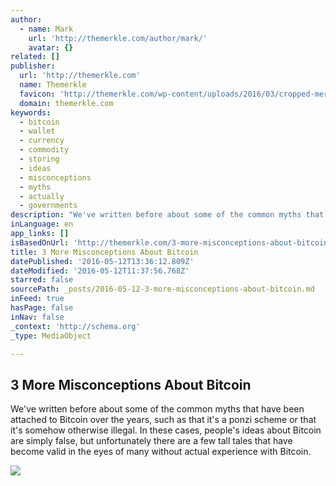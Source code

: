 ```yaml
---
author:
  - name: Mark
    url: 'http://themerkle.com/author/mark/'
    avatar: {}
related: []
publisher:
  url: 'http://themerkle.com'
  name: Themerkle
  favicon: 'http://themerkle.com/wp-content/uploads/2016/03/cropped-merkle-white-1-192x192.png'
  domain: themerkle.com
keywords:
  - bitcoin
  - wallet
  - currency
  - commodity
  - storing
  - ideas
  - misconceptions
  - myths
  - actually
  - governments
description: "We've written before about some of the common myths that have been attached to Bitcoin over the years, such as that it's a ponzi scheme or that it's somehow otherwise illegal. In these cases, people's ideas about Bitcoin are simply false, but unfortunately there are a few tall tales that have become valid in the eyes of many without actual experience with Bitcoin."
inLanguage: en
app_links: []
isBasedOnUrl: 'http://themerkle.com/3-more-misconceptions-about-bitcoin/'
title: 3 More Misconceptions About Bitcoin
datePublished: '2016-05-12T13:36:12.809Z'
dateModified: '2016-05-12T11:37:56.768Z'
starred: false
sourcePath: _posts/2016-05-12-3-more-misconceptions-about-bitcoin.md
inFeed: true
hasPage: false
inNav: false
_context: 'http://schema.org'
_type: MediaObject

---
```

<article style=""><h1>3 More Misconceptions About Bitcoin</h1><p>We've written before about some of the common myths that have been attached to Bitcoin over the years, such as that it's a ponzi scheme or that it's somehow otherwise illegal. In these cases, people's ideas about Bitcoin are simply false, but unfortunately there are a few tall tales that have become valid in the eyes of many without actual experience with Bitcoin.</p><img src="http://themerkle.com/wp-content/uploads/2016/05/Bitcoin_3.jpg" /></article>